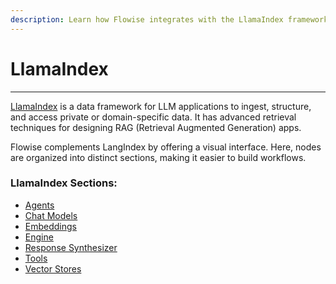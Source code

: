 ```yaml
---
description: Learn how Flowise integrates with the LlamaIndex framework
---
```


# LlamaIndex

***

[LlamaIndex](https://www.llamaindex.ai/) is a data framework for LLM applications to ingest, structure, and access private or domain-specific data. It has advanced retrieval techniques for designing RAG (Retrieval Augmented Generation) apps.

Flowise complements LangIndex by offering a visual interface. Here, nodes are organized into distinct sections, making it easier to build workflows.

### LlamaIndex Sections:

* [Agents](agents/)
* [Chat Models](chat-models/)
* [Embeddings](embeddings/)
* [Engine](engine/)
* [Response Synthesizer](response-synthesizer/)
* [Tools](tools/)
* [Vector Stores](vector-stores/)
